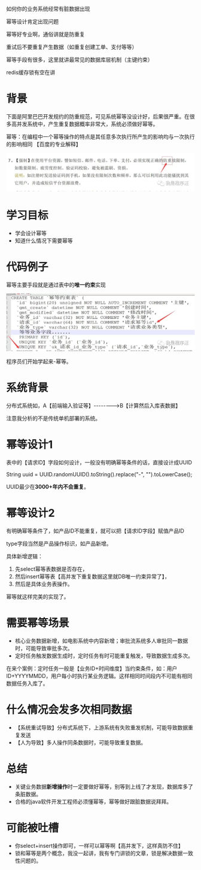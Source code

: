 如何你的业务系统经常有脏数据出现

幂等设计肯定出现问题

幂等好专业啊，通俗讲就是防重复

重试后不要重复产生数据（如重复创建工单、支付等等）



幂等手段有很多，这里就讲最常见的数据库层机制（主键约束）

redis缓存锁有空在讲



# 背景

下面是阿里巴巴开发规约的防重规范，可见系统幂等没设计好，后果很严重。在很多高并发系统中，产生重复数据概率非常大，系统必须做好幂等。

幂等：在编程中一个幂等操作的特点是其任意多次执行所产生的影响均与一次执行的影响相同 【百度的专业解释】

![img](image/分布式系统之幂等「防重设计」，为什么高并发下100%数据不会重复？/640.webp)



# 学习目标

- 学会设计幂等
- 知道什么情况下需要幂等

# 代码例子

幂等主要手段就是通过表中的**唯一约束**实现


![img](image/分布式系统之幂等「防重设计」，为什么高并发下100%数据不会重复？/640-1572453551641.webp)



程序员们开始学起来-幂等。

# 系统背景

分布式系统如，A【前端输入验证等】-------->B【计算然后入库表数据】

注意我分析的不是传统单机部署的系统。

# 幂等设计1

表中的【请求ID】字段如何设计，一般没有明确幂等条件的话，直接设计成UUID

String uuid = UUID.randomUUID().toString().replace("-", "").toLowerCase();

UUID最少在**3000+年内不会重复**。

# 幂等设计2

有明确幂等条件了，如产品ID不能重复，就可以把【请求ID字段】赋值产品ID

type字段当然是产品操作标识，如产品新增。

具体新增逻辑：

1. 先select幂等表数据是否存在，
2. 然后insert幂等表【高并发下重复数据这里就DB唯一约束异常了】，
3. 然后是具体业务表操作。

幂等就这样完美的实现了。

# 需要幂等场景

- 核心业务数据新增，如电影系统中内容新增；审批流系统多人审批同一数据时，可能导致审批多次。
- 定时任务触发数据生成时，定时任务有时可能重复触发，导致数据生成多次。

在来个案例：定时任务一般是【业务ID+时间维度】当约束条件，如：用户ID+YYYYMMDD，用户每小时执行某业务逻辑。这样相同时间段内不可能有相同数据任务入库了。

# 什么情况会发多次相同数据

- 【系统重试导致】分布式系统下，上游系统有失败重发机制，可能导致数据重复发送
- 【人为导致】多人操作同条数据时，可能导致重复数据。

# 总结

- 关键业务数据**新增操作**时一定要做好幂等，别等到上线了才发现，数据库多了条脏数据。
- 合格的java软件开发工程师必须懂幂等，幂等做好跟脏数据说拜拜。

# 可能被吐槽

- 你select+insert操作即可，一样可以幂等啊【高并发下，这样真防不住】
- 锁和幂等是两个概念，我没一起讲，我有专门讲锁的文章，锁是解决数据一致性问题的。